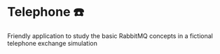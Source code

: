 # Telephone ☎️  
Friendly application to study the basic RabbitMQ concepts in a fictional telephone exchange simulation
